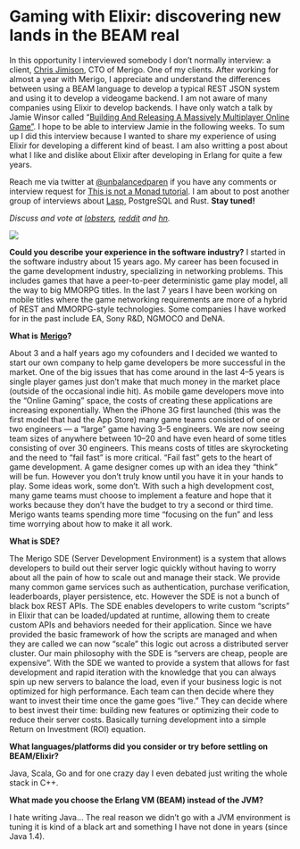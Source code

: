 # Gaming with Elixir: discovering new lands in the BEAM real

In this opportunity I interviewed somebody I don’t normally interview: a client, [Chris Jimison](https://www.linkedin.com/in/chrisjimison/), CTO of Merigo. One of my clients. After working for almost a year with Merigo, I appreciate and understand the differences between using a BEAM language to develop a typical REST JSON system and using it to develop a videogame backend. I am not aware of many companies using Elixir to develop backends. I have only watch a talk by Jamie Winsor called “[Building And Releasing A Massively Multiplayer Online Game”](https://youtu.be/_i6n-eWiVn4). I hope to be able to interview Jamie in the following weeks.
To sum up I did this interview because I wanted to share my experience of using Elixir for developing a different kind of beast. I am also writting a post about what I like and dislike about Elixir after developing in Erlang for quite a few years.

Reach me via twitter at [@unbalancedparen](http://twitter.com/unbalancedparen) if you have any comments or interview request for [This is not a Monad tutorial](https://medium.com/this-is-not-a-monad-tutorial/). I am about to post another group of interviews about [Lasp,](https://github.com/lasp-lang/lasp) PostgreSQL and Rust. **Stay tuned!**

_Discuss and vote at_ [_lobsters_](https://lobste.rs/s/f1wxuc/gaming_with_elixir_discovering_new_lands)_,_ [_reddit_](https://www.reddit.com/r/programming/comments/66hnpk/gaming_with_elixir_discovering_new_lands_in_the/) _and_ [_hn_](https://news.ycombinator.com/item?id=14156379)_._

![](https://miro.medium.com/max/560/1*3HjK0CX5813XXtDwfKIhWw.jpeg?q=20)

**Could you describe your experience in the software industry?**
I started in the software industry about 15 years ago. My career has been focused in the game development industry, specializing in networking problems. This includes games that have a peer-to-peer deterministic game play model, all the way to big MMORPG titles. In the last 7 years I have been working on mobile titles where the game networking requirements are more of a hybrid of REST and MMORPG-style technologies. Some companies I have worked for in the past include EA, Sony R&D, NGMOCO and DeNA.

**What is** [**Merigo**](http://merigo.co/)**?**

About 3 and a half years ago my cofounders and I decided we wanted to start our own company to help game developers be more successful in the market. One of the big issues that has come around in the last 4–5 years is single player games just don’t make that much money in the market place (outside of the occasional indie hit). As mobile game developers move into the “Online Gaming” space, the costs of creating these applications are increasing exponentially. When the iPhone 3G first launched (this was the first model that had the App Store) many game teams consisted of one or two engineers — a “large” game having 3–5 engineers. We are now seeing team sizes of anywhere between 10–20 and have even heard of some titles consisting of over 30 engineers. This means costs of titles are skyrocketing and the need to “fail fast” is more critical. “Fail fast” gets to the heart of game development. A game designer comes up with an idea they “think” will be fun. However you don’t truly know until you have it in your hands to play. Some ideas work, some don’t. With such a high development cost, many game teams must choose to implement a feature and hope that it works because they don’t have the budget to try a second or third time. Merigo wants teams spending more time “focusing on the fun” and less time worrying about how to make it all work.

**What is SDE?**

The Merigo SDE (Server Development Environment) is a system that allows developers to build out their server logic quickly without having to worry about all the pain of how to scale out and manage their stack. We provide many common game services such as authentication, purchase verification, leaderboards, player persistence, etc. However the SDE is not a bunch of black box REST APIs. The SDE enables developers to write custom “scripts” in Elixir that can be loaded/updated at runtime, allowing them to create custom APIs and behaviors needed for their application. Since we have provided the basic framework of how the scripts are managed and when they are called we can now “scale” this logic out across a distributed server cluster. Our main philosophy with the SDE is “servers are cheap, people are expensive”. With the SDE we wanted to provide a system that allows for fast development and rapid iteration with the knowledge that you can always spin up new servers to balance the load, even if your business logic is not optimized for high performance. Each team can then decide where they want to invest their time once the game goes “live.” They can decide where to best invest their time: building new features or optimizing their code to reduce their server costs. Basically turning development into a simple Return on Investment (ROI) equation.

**What languages/platforms did you consider or try before settling on BEAM/Elixir?**

Java, Scala, Go and for one crazy day I even debated just writing the whole stack in C++.

**What made you choose the Erlang VM (BEAM) instead of the JVM?**

I hate writing Java… The real reason we didn’t go with a JVM environment is tuning it is kind of a black art and something I have not done in years (since Java 1.4).
